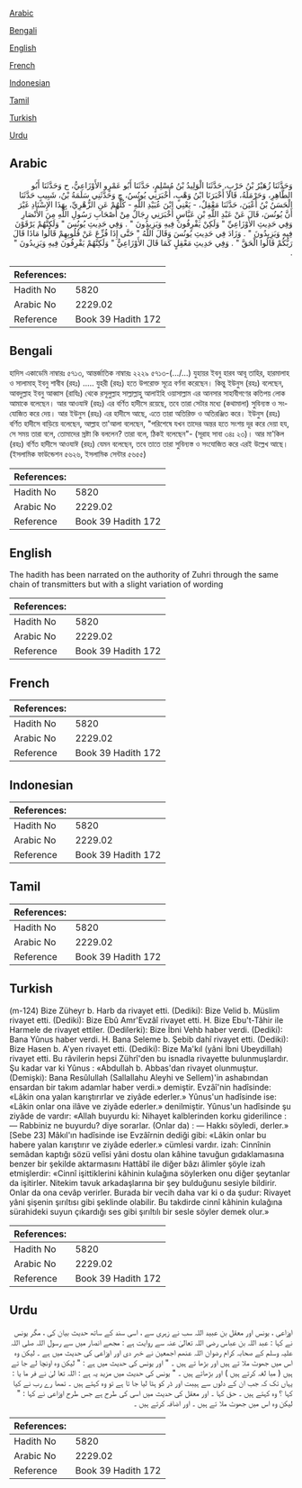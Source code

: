 [Arabic](#arabic)

[Bengali](#bengali)

[English](#english)

[French](#french)

[Indonesian](#indonesian)

[Tamil](#tamil)

[Turkish](#turkish)

[Urdu](#urdu)

## Arabic


<div dir="rtl" lang="ar" style={{fontSize:'larger',backgroundColor:'#f8f9fa',padding:20}}>
وَحَدَّثَنَا زُهَيْرُ بْنُ حَرْبٍ، حَدَّثَنَا الْوَلِيدُ بْنُ مُسْلِمٍ، حَدَّثَنَا أَبُو عَمْرٍو الأَوْزَاعِيُّ، ح وَحَدَّثَنَا أَبُو الطَّاهِرِ، وَحَرْمَلَةُ، قَالاَ أَخْبَرَنَا ابْنُ وَهْبٍ، أَخْبَرَنِي يُونُسُ، ح وَحَدَّثَنِي سَلَمَةُ بْنُ، شَبِيبٍ حَدَّثَنَا الْحَسَنُ بْنُ أَعْيَنَ، حَدَّثَنَا مَعْقِلٌ، - يَعْنِي ابْنَ عُبَيْدِ اللَّهِ - كُلُّهُمْ عَنِ الزُّهْرِيِّ، بِهَذَا الإِسْنَادِ غَيْرَ أَنَّ يُونُسَ، قَالَ عَنْ عَبْدِ اللَّهِ بْنِ عَبَّاسٍ أَخْبَرَنِي رِجَالٌ مِنْ أَصْحَابِ رَسُولِ اللَّهِ مِنَ الأَنْصَارِ وَفِي حَدِيثِ الأَوْزَاعِيِّ ‏"‏ وَلَكِنْ يَقْرِفُونَ فِيهِ وَيَزِيدُونَ ‏"‏ ‏.‏ وَفِي حَدِيثِ يُونُسَ ‏"‏ وَلَكِنَّهُمْ يَرْقَوْنَ فِيهِ وَيَزِيدُونَ ‏"‏ ‏.‏ وَزَادَ فِي حَدِيثِ يُونُسَ وَقَالَ اللَّهُ ‏"‏ حَتَّى إِذَا فُزِّعَ عَنْ قُلُوبِهِمْ قَالُوا مَاذَا قَالَ رَبُّكُمْ قَالُوا الْحَقَّ ‏"‏ ‏.‏ وَفِي حَدِيثِ مَعْقِلٍ كَمَا قَالَ الأَوْزَاعِيُّ ‏"‏ وَلَكِنَّهُمْ يَقْرِفُونَ فِيهِ وَيَزِيدُونَ ‏"‏ ‏.‏
</div>
<div style={{backgroundColor:'#f8f9fa',padding:20, marginBottom: 10}}><table> <thead> <tr> <th>References:</th> <th></th> </tr> </thead> <tbody><tr><td>Hadith No</td><td>5820</td></tr><tr><td>Arabic No</td><td>2229.02</td></tr><tr><td>Reference</td><td>Book 39 Hadith 172</td></tr></tbody></table></div>

## Bengali


<div dir="ltr" lang="bn" style={{fontSize:'larger',backgroundColor:'#f8f9fa',padding:20}}>
হাদিস একাডেমি নাম্বারঃ ৫৭১৩, আন্তর্জাতিক নাম্বারঃ ২২২৯ ৫৭১৩-(.../...) যুহায়র ইবনু হারব আবূ তাহির, হারমালাহ ও সালামাহ্ ইবনু শাবীব (রহঃ) ..... যুহরী (রহঃ) হতে উপরোক্ত সূত্রে বর্ণনা করেছেন। কিন্তু ইউনুস (রহঃ) বলেছেন, আবদুল্লাহ ইবনু আব্বাস (রাযিঃ) থেকে রসূলুল্লাহ সাল্লাল্লাহু আলাইহি ওয়াসাল্লাম এর আনসার সাহাবীগণের কতিপয় লোক আমাকে বলেছেন। আর আওযাঈ (রহঃ) এর বর্ণিত হাদীসে রয়েছে, তবে তারা সেটার মধ্যে (কথামালা) সুবিন্যস্ত ও সংযোজিত করে দেয়। আর ইউনুস (রহঃ) এর হাদীসে আছে, এতে তারা অতিরিক্ত ও অতিরঞ্জিত করে। ইউনুস (রহঃ) বর্ণিত হাদীসে বাড়িয়ে বলেছেন, আল্লাহ তা'আলা বলেছেন, "পরিশেষে যখন তাদের অন্তর হতে সংশয় দূর করে দেয়া হয, সে সময় তারা বলে, তোমাদের স্রষ্টা কি বললেন? তারা বলে, ঠিকই বলেছেন"- (সূরাহ সাবা ৩৪ঃ ২৩)। আর মা'কিল (রহঃ) বর্ণিত হাদীসে আওযাঈ (রহঃ) যেমন বলেছেন, তবে তাতে তারা সুবিন্যস্ত ও সংযোজিত করে এরই উল্লেখ আছে। (ইসলামিক ফাউন্ডেশন ৫৬২৬, ইসলামিক সেন্টার ৫৬৫৫)
</div>
<div style={{backgroundColor:'#f8f9fa',padding:20, marginBottom: 10}}><table> <thead> <tr> <th>References:</th> <th></th> </tr> </thead> <tbody><tr><td>Hadith No</td><td>5820</td></tr><tr><td>Arabic No</td><td>2229.02</td></tr><tr><td>Reference</td><td>Book 39 Hadith 172</td></tr></tbody></table></div>

## English


<div dir="ltr" lang="en" style={{fontSize:'larger',backgroundColor:'#f8f9fa',padding:20}}>
The hadith has been narrated on the authority of Zuhri through the same chain of transmitters but with a slight variation of wording
</div>
<div style={{backgroundColor:'#f8f9fa',padding:20, marginBottom: 10}}><table> <thead> <tr> <th>References:</th> <th></th> </tr> </thead> <tbody><tr><td>Hadith No</td><td>5820</td></tr><tr><td>Arabic No</td><td>2229.02</td></tr><tr><td>Reference</td><td>Book 39 Hadith 172</td></tr></tbody></table></div>

## French


<div dir="ltr" lang="fr" style={{fontSize:'larger',backgroundColor:'#f8f9fa',padding:20}}>

</div>
<div style={{backgroundColor:'#f8f9fa',padding:20, marginBottom: 10}}><table> <thead> <tr> <th>References:</th> <th></th> </tr> </thead> <tbody><tr><td>Hadith No</td><td>5820</td></tr><tr><td>Arabic No</td><td>2229.02</td></tr><tr><td>Reference</td><td>Book 39 Hadith 172</td></tr></tbody></table></div>

## Indonesian


<div dir="ltr" lang="id" style={{fontSize:'larger',backgroundColor:'#f8f9fa',padding:20}}>

</div>
<div style={{backgroundColor:'#f8f9fa',padding:20, marginBottom: 10}}><table> <thead> <tr> <th>References:</th> <th></th> </tr> </thead> <tbody><tr><td>Hadith No</td><td>5820</td></tr><tr><td>Arabic No</td><td>2229.02</td></tr><tr><td>Reference</td><td>Book 39 Hadith 172</td></tr></tbody></table></div>

## Tamil


<div dir="ltr" lang="ta" style={{fontSize:'larger',backgroundColor:'#f8f9fa',padding:20}}>

</div>
<div style={{backgroundColor:'#f8f9fa',padding:20, marginBottom: 10}}><table> <thead> <tr> <th>References:</th> <th></th> </tr> </thead> <tbody><tr><td>Hadith No</td><td>5820</td></tr><tr><td>Arabic No</td><td>2229.02</td></tr><tr><td>Reference</td><td>Book 39 Hadith 172</td></tr></tbody></table></div>

## Turkish


<div dir="ltr" lang="tr" style={{fontSize:'larger',backgroundColor:'#f8f9fa',padding:20}}>
(m-124) Bize Züheyr b. Harb da rivayet etti. (Dediki): Bize Velid b. Müslim rivayet etti. (Dediki): Bize Ebû Amr'Evzâî rivayet etti. H. Bize Ebu't-Tâhir ile Harmele de rivayet ettiler. (Dedilerki): Bize İbni Vehb haber verdi. (Dediki): Bana Yûnus haber verdi. H. Bana Seleme b. Şebib dahî rivayet etti. (Dediki): Bize Hasen b. A'yen rivayet etti. (Dediki): Bize Ma'kıl (yâni İbni Ubeydillah) rivayet etti. Bu râvilerin hepsi Zührî'den bu isnadla rivayette bulunmuşlardır. Şu kadar var ki Yûnus : «Abdullah b. Abbas'dan rivayet olunmuştur. (Demişki): Bana Resûlullah (Sallallahu Aleyhi ve Sellem)'in ashabından ensardan bir takım adamlar haber verdi.» demiştir. Evzâî'nin hadîsinde: «Lâkin ona yalan karıştırırlar ve ziyâde ederler.» Yûnus'un hadîsinde ise: «Lâkin onlar ona ilâve ve ziyâde ederler.» denilmiştir. Yûnus'un hadîsinde şu ziyâde de vardır: «Allah buyurdu ki: Nihayet kalblerinden korku giderilince : — Rabbiniz ne buyurdu? diye sorarlar. (Onlar da) : — Hakkı söyledi, derler.» [Sebe 23] Mâkıl'ın hadîsinde ise Evzâîrnin dediği gibi: «Lâkin onlar bu habere yalan karıştırır ve ziyâde ederler.» cümlesi vardır. izah: Cinnînin semâdan kaptığı sözü velîsi yâni dostu olan kâhine tavuğun gıdaklamasına benzer bir şekilde aktarmasını Hattâbî ile diğer bâzı âlimler şöyle izah etmişlerdir: «Cinnî işittiklerini kâhinin kulağına söylerken onu diğer şeytanlar da işitirler. Nitekim tavuk arkadaşlarına bir şey bulduğunu sesiyle bildirir. Onlar da ona cevâp verirler. Burada bir vecih daha var ki o da şudur: Rivayet yâni şişenin şırıltısı gibi şeklinde olabilir. Bu takdirde cinnî kâhinin kulağına sürahideki suyun çıkardığı ses gibi şırıltılı bir sesle söyler demek olur.»
</div>
<div style={{backgroundColor:'#f8f9fa',padding:20, marginBottom: 10}}><table> <thead> <tr> <th>References:</th> <th></th> </tr> </thead> <tbody><tr><td>Hadith No</td><td>5820</td></tr><tr><td>Arabic No</td><td>2229.02</td></tr><tr><td>Reference</td><td>Book 39 Hadith 172</td></tr></tbody></table></div>

## Urdu


<div dir="rtl" lang="ur" style={{fontSize:'larger',backgroundColor:'#f8f9fa',padding:20}}>
اوزاعی ، یونس اور معقل بن عبید اللہ سب نے زہری سے ، اسی سند کے ساتھ حدیث بیان کی ، مگر یونس نے کہا : عبد اللہ بن عباس رضی اللہ تعالیٰ عنہ سے روایت ہے : مجھے انصار میں سے رسول اللہ صلی اللہ علیہ وسلم کے صحابہ کرام رضوان اللہ عنھم اجمعین نے خبر دی اور اوزاعی کی حدیث میں ہے ۔ لیکن وہ اس میں جھوٹ ملا تے ہیں اور بڑھا تے ہیں ۔ " اور یونس کی حدیث میں ہے : " لیکن وہ اونچا لے جا تے ہیں ( مبا لغہ کرتے ہیں ) اور بڑھاتے ہیں ۔ " یونس کی حدیث میں مزید یہ ہے : اللہ تعا لیٰ نے فر ما یا : یہاں تک کہ جب ان کے دلوں سے ہیبت اور ڈر کو ہٹا لیا جا تا ہے تو وہ کہتے ہیں ۔ تمھا رے رب نے کیا کہا ؟ وہ کہتے ہیں ۔ حق کہا ۔ اور معقل کی حدیث میں اسی کی طرح ہے جس طرح اوزاعی نے کہا : " لیکن وہ اس میں جھوٹ ملا تے ہیں ۔ اور اضافہ کرتے ہیں ۔
</div>
<div style={{backgroundColor:'#f8f9fa',padding:20, marginBottom: 10}}><table> <thead> <tr> <th>References:</th> <th></th> </tr> </thead> <tbody><tr><td>Hadith No</td><td>5820</td></tr><tr><td>Arabic No</td><td>2229.02</td></tr><tr><td>Reference</td><td>Book 39 Hadith 172</td></tr></tbody></table></div>